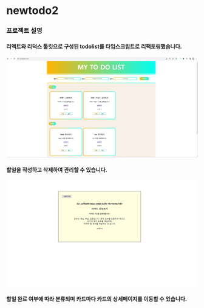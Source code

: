 <h1>newtodo2</h1>
<h3>프로젝트 설명</h3>
<h4> 리액트와 리덕스 툴킷으로 구성된 todolist를 타입스크립트로 리팩토링했습니다.</h4>

![Alt text](image.png)

<h4>할일을 작성하고 삭제하여 관리할 수 있습니다.</h4>

![Alt text](image-1.png)

<h4>할일 완료 여부에 따라 분류되며 카드마다 카드의 상세페이지를 이동할 수 있습니다.</h4>